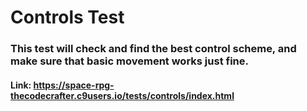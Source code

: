 # Controls Test

### This test will check and find the best control scheme, and make sure that basic movement works just fine.

#### Link: https://space-rpg-thecodecrafter.c9users.io/tests/controls/index.html
